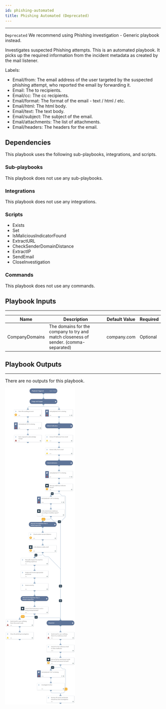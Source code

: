 ```yaml
---
id: phishing-automated
title: Phishing Automated (Deprecated)
---
```

---

`Deprecated` We recommend using Phishing investigation - Generic playbook instead.  

Investigates suspected Phishing attempts. This is an automated playbook.
It picks up the required information from the incident metadata as created by the mail listener.

Labels:
- Email/from: The email address of the user targeted by the suspected phishing attempt, who reported the email by forwarding it.
- Email: The to recipients.
- Email/cc: The cc recipients.
- Email/format: The format of the email - text / html / etc.
- Email/html: The html body.
- Email/text: The text body.
- Email/subject: The subject of the email.
- Email/attachments: The list of attachments.
- Email/headers: The headers for the email.

## Dependencies
This playbook uses the following sub-playbooks, integrations, and scripts.

### Sub-playbooks
This playbook does not use any sub-playbooks.

### Integrations
This playbook does not use any integrations.

### Scripts
* Exists
* Set
* IsMaliciousIndicatorFound
* ExtractURL
* CheckSenderDomainDistance
* ExtractIP
* SendEmail
* CloseInvestigation

### Commands
This playbook does not use any commands.

## Playbook Inputs
---

| **Name** | **Description** | **Default Value** | **Required** |
| --- | --- | --- | --- | 
| CompanyDomains | The domains for the company to try and match closeness of sender. (comma-separated) | company.com | Optional |

## Playbook Outputs
---
There are no outputs for this playbook. 

![PhishingAutomated](https://github.com/ElazarK/content-docs/blob/master/images/playbooks/PhishingAutomated.png)
